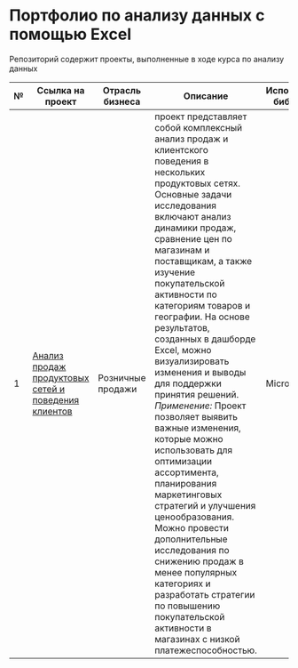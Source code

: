 # Портфолио по анализу данных с помощью Excel
Репозиторий содержит проекты, выполненные в ходе курса по анализу данных

№ | Ссылка на проект | Отрасль бизнеса | Описание | Используемые библиотеки | Презентация проекта
---|---|---|---|---|---
1 | [Анализ продаж продуктовых сетей и поведения клиентов](https://github.com/Elena-Kos/Portfolio_Excel/blob/2ead0c00d39f19eb313e53865c79ce4e535c2de9/%D0%94%D0%B0%D1%88%D0%B1%D0%BE%D1%80%D0%B4%20%D0%B2%20Excel.xlsx)| Розничные продажи| проект представляет собой комплексный анализ продаж и клиентского поведения в нескольких продуктовых сетях. Основные задачи исследования включают анализ динамики продаж, сравнение цен по магазинам и поставщикам, а также изучение покупательской активности по категориям товаров и географии. На основе результатов, созданных в дашборде Excel, можно визуализировать изменения и выводы для поддержки принятия решений.  *Применение:* Проект позволяет выявить важные изменения, которые можно использовать для оптимизации ассортимента, планирования маркетинговых стратегий и улучшения ценообразования. Можно провести дополнительные исследования по снижению продаж в менее популярных категориях и разработать стратегии по повышению покупательской активности в магазинах с низкой платежеспособностью.|Microsoft Excel| [Презентация: "Дашборд в Excel розничные продажи"]([https://drive.google.com/file/d/1b10Qx8KOlki8pX2BI5CsOse1dC-9QXCy/view?usp=sharing](https://drive.google.com/file/d/1xtlKHpCwJ0PzKrIsLVy9eGojpQREyd-f/view?usp=sharing))
